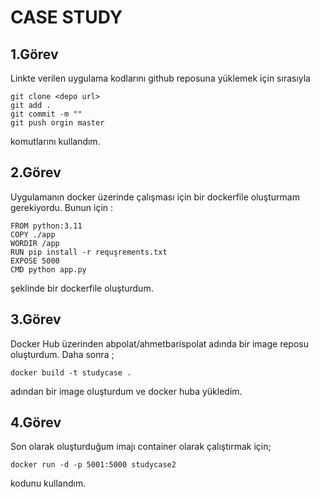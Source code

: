 # CASE STUDY
## 1.Görev
Linkte verilen uygulama kodlarını github reposuna yüklemek için sırasıyla
```
git clone <depo url>
git add .
git commit -m ""
git push orgin master
````
komutlarını kullandım.
## 2.Görev
Uygulamanın docker üzerinde çalışması için bir dockerfile oluşturmam gerekiyordu. Bunun için :
```
FROM python:3.11
COPY ./app
WORDIR /app
RUN pip install -r requşrements.txt
EXPOSE 5000
CMD python app.py
```
şeklinde bir dockerfile oluşturdum.
## 3.Görev
Docker Hub üzerinden abpolat/ahmetbarispolat adında bir image reposu oluşturdum. Daha sonra ;
```
docker build -t studycase .
```
adından bir image oluşturdum ve docker huba yükledim.
## 4.Görev
Son olarak oluşturduğum imajı container olarak çalıştırmak için;
```
docker run -d -p 5001:5000 studycase2
```
kodunu kullandım.


